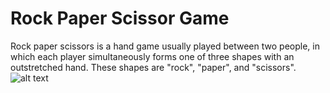 # Rock Paper Scissor Game
Rock paper scissors is a hand game usually played between two people, in which each player simultaneously forms one of three shapes with an outstretched hand. These shapes are "rock", "paper", and "scissors".
![alt text](https://d3nuqriibqh3vw.cloudfront.net/images/playstation_rock.jpg)

